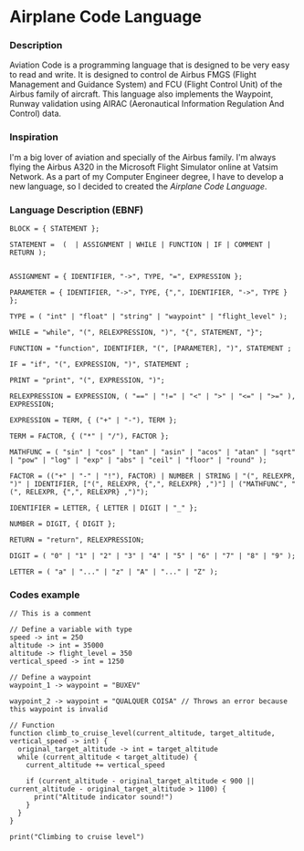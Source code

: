 # Airplane Code Language

### Description

Aviation Code is a programming language that is designed to be very easy to read
and write. It is designed to control de Airbus FMGS (Flight Management and Guidance System)
and FCU (Flight Control Unit) of the Airbus family of aircraft. This language also implements the
Waypoint, Runway validation using AIRAC (Aeronautical Information Regulation And Control) data.

### Inspiration

I'm a big lover of aviation and specially of the Airbus family. I'm always
flying the Airbus A320 in the Microsoft Flight Simulator online at Vatsim Network.
As a part of my Computer Engineer degree, I have to develop a new language, so I decided
to created the _Airplane Code Language_.

### Language Description (EBNF)

```
BLOCK = { STATEMENT };

STATEMENT =  (  | ASSIGNMENT | WHILE | FUNCTION | IF | COMMENT | RETURN );


ASSIGNMENT = { IDENTIFIER, "->", TYPE, "=", EXPRESSION };

PARAMETER = { IDENTIFIER, "->", TYPE, {",", IDENTIFIER, "->", TYPE } };

TYPE = ( "int" | "float" | "string" | "waypoint" | "flight_level" );

WHILE = "while", "(", RELEXPRESSION, ")", "{", STATEMENT, "}";

FUNCTION = "function", IDENTIFIER, "(", [PARAMETER], ")", STATEMENT ;

IF = "if", "(", EXPRESSION, ")", STATEMENT ;

PRINT = "print", "(", EXPRESSION, ")";

RELEXPRESSION = EXPRESSION, ( "==" | "!=" | "<" | ">" | "<=" | ">=" ), EXPRESSION;

EXPRESSION = TERM, { ("+" | "-"), TERM };

TERM = FACTOR, { ("*" | "/"), FACTOR };

MATHFUNC = ( "sin" | "cos" | "tan" | "asin" | "acos" | "atan" | "sqrt" | "pow" | "log" | "exp" | "abs" | "ceil" | "floor" | "round" );

FACTOR = (("+" | "-" | "!"), FACTOR) | NUMBER | STRING | "(", RELEXPR, ")" | IDENTIFIER, ["(", RELEXPR, {",", RELEXPR} ,")"] | ("MATHFUNC", "(", RELEXPR, {",", RELEXPR} ,")");

IDENTIFIER = LETTER, { LETTER | DIGIT | "_" };

NUMBER = DIGIT, { DIGIT };

RETURN = "return", RELEXPRESSION;

DIGIT = ( "0" | "1" | "2" | "3" | "4" | "5" | "6" | "7" | "8" | "9" );

LETTER = ( "a" | "..." | "z" | "A" | "..." | "Z" );
```

### Codes example

```airplane
// This is a comment

// Define a variable with type
speed -> int = 250
altitude -> int = 35000
altitude -> flight_level = 350
vertical_speed -> int = 1250

// Define a waypoint
waypoint_1 -> waypoint = "BUXEV"

waypoint_2 -> waypoint = "QUALQUER COISA" // Throws an error because this waypoint is invalid

// Function
function climb_to_cruise_level(current_altitude, target_altitude, vertical_speed -> int) {
  original_target_altitude -> int = target_altitude
  while (current_altitude < target_altitude) {
    current_altitude += vertical_speed

    if (current_altitude - original_target_altitude < 900 || current_altitude - original_target_altitude > 1100) {
      print("Altitude indicator sound!")
    }
  }
}

print("Climbing to cruise level")
```
